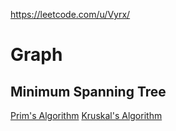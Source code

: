 https://leetcode.com/u/Vyrx/

# Graph
## Minimum Spanning Tree
[Prim's Algorithm](https://github.com/Vyrx/leetcode/blob/main/1584_min_cost_to_connect_all_points_(prims_algorithm).cpp)  
[Kruskal's Algorithm](https://github.com/Vyrx/leetcode/blob/main/1584_min_cost_to_connect_all_points_(kruskals_algorithm).cpp)
